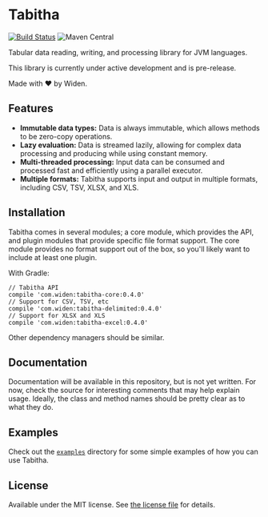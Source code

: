 # Tabitha

[![Build Status](https://github.com/Widen/tabitha/actions/workflows/ci.yml/badge.svg)](https://github.com/Widen/tabitha/actions/workflows/ci.yml)
![Maven Central](https://img.shields.io/maven-central/v/com.widen.oss/tabitha-core)

Tabular data reading, writing, and processing library for JVM languages.

This library is currently under active development and is pre-release.

Made with :heart: by Widen.

## Features

- **Immutable data types:** Data is always immutable, which allows methods to be zero-copy operations.
- **Lazy evaluation:** Data is streamed lazily, allowing for complex data processing and producing while using constant memory.
- **Multi-threaded processing:** Input data can be consumed and processed fast and efficiently using a parallel executor.
- **Multiple formats:** Tabitha supports input and output in multiple formats, including CSV, TSV, XLSX, and XLS.

## Installation

Tabitha comes in several modules; a core module, which provides the API, and plugin modules that provide specific file format support. The core module provides no format support out of the box, so you'll likely want to include at least one plugin.

With Gradle:

```
// Tabitha API
compile 'com.widen:tabitha-core:0.4.0'
// Support for CSV, TSV, etc
compile 'com.widen:tabitha-delimited:0.4.0'
// Support for XLSX and XLS
compile 'com.widen:tabitha-excel:0.4.0'
```

Other dependency managers should be similar.

## Documentation

Documentation will be available in this repository, but is not yet written. For now, check the source for interesting comments that may help explain usage. Ideally, the class and method names should be pretty clear as to what they do.

## Examples

Check out the [`examples`](examples) directory for some simple examples of how you can use Tabitha.

## License

Available under the MIT license. See [the license file](LICENSE.md) for details.

